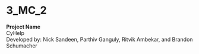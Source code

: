 # 3_MC_2
**Project Name**
<br>CyHelp<br>
Developed by: Nick Sandeen, Parthiv Ganguly, Ritvik Ambekar, and Brandon Schumacher

